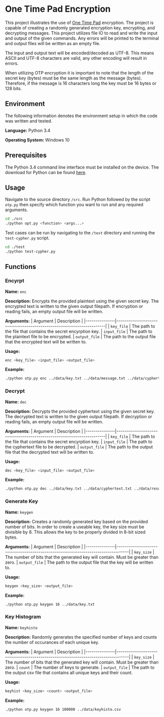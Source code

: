 # One Time Pad Encryption

This project illustrates the use of [One Time Pad](https://en.wikipedia.org/wiki/One-time_pad) encryption. The project is capable of creating a randomly generated encryption key, encrypting, and decrypting messages. This project utilizes file IO to read and write the input and output of the given commands. Any errors will be printed to the terminal and output files will be written as an empty file.

The input and output text will be encoded/decoded as UTF-8. This means ASCII and UTF-8 characters are valid, any other encoding will result in errors.

When utilizing OTP encryption it is important to note that the length of the secret key (bytes) must be the same length as the message (bytes). Therefore, if the message is 16 characters long the key must be 16 bytes or 128 bits.



## Environment

The following information denotes the environment setup in which the code was written and tested.

**Language:** Python 3.4

**Operating System:** Windows 10



## Prerequisites

The Python 3.4 command line interface must be installed on the device. The download for Python can be found [here](https://www.python.org/downloads/).



## Usage
Navigate to the source directory `/src`. Run Python followed by the script `otp.py` then specify which function you want to run and any required arguments.

```bash
cd ./src
./python opt.py <function> <args...>
```

Test cases can be run by navigating to the `/test` directory and running the `test-cypher.py` script.

```bash
cd ./test
./python test-cypher.py
```



## Functions

### Encyrpt
**Name:** `enc`

**Description:** Encrypts the provided plaintext using the given secret key. The encrypted text is written to the given output filepath. If encryption or reading fails, an empty output file will be written.

**Arguments:**
| Argument      | Description                                                            |
|---------------|------------------------------------------------------------------------|
| `key_file`    | The path to the file that contains the secret encyrption key.
| `input_file`  | The path to the plaintext file to be encrypted.
| `output_file` | The path to the output file that the encrypted text will be written to.

**Usage:**
```bash
enc <key_file> <input_file> <output_file>
```

**Example:**
```bash
./python otp.py enc ../data/key.txt ../data/message.txt ../data/cyphertext.txt
```



### Decrypt
**Name:** `dec`

**Description:** Decrypts the provided cyphertext using the given secret key. The decrypted text is written to the given output filepath. If decryption or reading fails, an empty output file will be written.

**Arguments:**
| Argument      | Description                                                            |
|---------------|------------------------------------------------------------------------|
| `key_file`    | The path to the file that contains the secret encyrption key.
| `input_file`  | The path to the cyphertext file to be decrypted.
| `output_file` | The path to the output file that the decrypted text will be written to.

**Usage:**
```bash
dec <key_file> <input_file> <output_file>
```

**Example:**
```bash
./python otp.py dec ../data/key.txt ../data/cyphertext.txt ../data/result.txt
```



### Generate Key
**Name:** `keygen`

**Description:** Creates a randomly generated key based on the provided number of bits. In order to create a useable key, the key size must be divisible by 8. This allows the key to be properly divided in 8-bit sized bytes.  

**Arguments:**
| Argument      | Description                                                                        |
|---------------|------------------------------------------------------------------------------------|
| `key_size`    | The number of bits that the generated key will contain. Must be greater than zero.
| `output_file` | The path to the output file that the key will be written to.

**Usage:**
```bash
keygen <key_size> <output_file>
```

**Example:**
```bash
./python otp.py keygen 16 ../data/key.txt
```



### Key Histogram
**Name:** `keyhisto`

**Description:** Randomly generates the specified number of keys and counts the number of occurances of each unique key.

**Arguments:**
| Argument      | Description                                                                        |
|---------------|------------------------------------------------------------------------------------|
| `key_size`    | The number of bits that the generated key will contain. Must be greater than zero.
| `count`       | The number of keys to generate.
| `output_file` | The path to the output csv file that contains all unique keys and their count.

**Usage:**
```bash
keyhist <key_size> <count> <output_file>
```

**Example:**
```bash
./python otp.py keygen 16 100000 ../data/keyhisto.csv
```